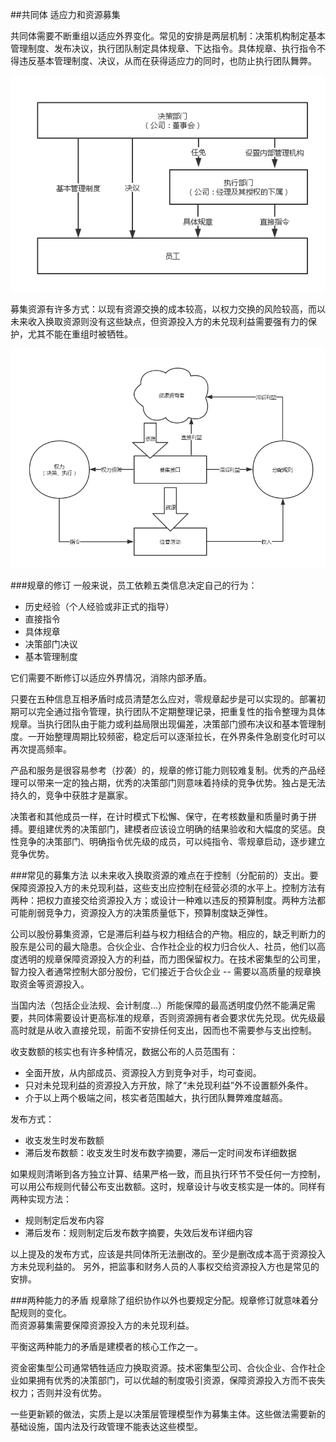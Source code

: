 ##共同体
适应力和资源募集

共同体需要不断重组以适应外界变化。常见的安排是两层机制：决策机构制定基本管理制度、发布决议，执行团队制定具体规章、下达指令。具体规章、执行指令不得违反基本管理制度、决议，从而在获得适应力的同时，也防止执行团队舞弊。

![员工行为模型](order.png)

募集资源有许多方式：以现有资源交换的成本较高，以权力交换的风险较高，而以未来收入换取资源则没有这些缺点，但资源投入方的未兑现利益需要强有力的保护，尤其不能在重组时被牺牲。

![资源募集](collect.png)

###规章的修订
一般来说，员工依赖五类信息决定自己的行为：

* 历史经验（个人经验或非正式的指导）
* 直接指令
* 具体规章
* 决策部门决议
* 基本管理制度

它们需要不断修订以适应外界情况，消除内部矛盾。

只要在五种信息互相矛盾时成员清楚怎么应对，零规章起步是可以实现的。部署初期可以完全通过指令管理，执行团队不定期整理记录，把重复性的指令整理为具体规章。当执行团队由于能力或利益局限出现偏差，决策部门颁布决议和基本管理制度。一开始整理周期比较频密，稳定后可以逐渐拉长，在外界条件急剧变化时可以再次提高频率。

产品和服务是很容易参考（抄袭）的，规章的修订能力则较难复制。优秀的产品经理可以带来一定的独占期，优秀的决策部门则意味着持续的竞争优势。独占是无法持久的，竞争中获胜才是赢家。

决策者和其他成员一样，在计时模式下松懈、保守，在考核数量和质量时勇于拼搏。要组建优秀的决策部门，建模者应该设立明确的结果验收和大幅度的奖惩。良性竞争的决策部门、明确指令优先级的成员，可以纯指令、零规章启动，逐步建立竞争优势。

###常见的募集方法
以未来收入换取资源的难点在于控制（分配前的）支出。要保障资源投入方的未兑现利益，这些支出应控制在经营必须的水平上。控制方法有两种：把权力直接交给资源投入方；或设计一种难以违反的预算制度。两种方法都可能削弱竞争力，资源投入方的决策质量低下，预算制度缺乏弹性。

公司以股份募集资源，它是滞后利益与权力相结合的产物。相应的，缺乏判断力的股东是公司的最大隐患。合伙企业、合作社企业的权力归合伙人、社员，他们以高度透明的规章保障资源投入方的利益，而力图保留权力。在技术密集型的公司里，智力投入者通常控制大部分股份，它们接近于合伙企业 -- 需要以高质量的规章换取资金等资源投入。

当国内法（包括企业法规、会计制度...）所能保障的最高透明度仍然不能满足需要，共同体需要设计更高标准的规章，否则资源拥有者会要求优先兑现。优先级最高时就是从收入直接兑现，前面不安排任何支出，因而也不需要参与支出控制。

收支数额的核实也有许多种情况，数据公布的人员范围有：

* 全面开放，从内部成员、资源投入方到竞争对手，均可查阅。
* 只对未兑现利益的资源投入方开放，除了“未兑现利益”外不设置额外条件。
* 介于以上两个极端之间，核实者范围越大，执行团队舞弊难度越高。

发布方式：

* 收支发生时发布数额
* 滞后发布数额：收支发生时发布数字摘要，滞后一定时间发布详细数据

如果规则清晰到各方独立计算、结果严格一致，而且执行环节不受任何一方控制，可以用公布规则代替公布支出数额。这时，规章设计与收支核实是一体的。同样有两种实现方法：

* 规则制定后发布内容
* 滞后发布：规则制定后发布数字摘要，失效后发布详细内容

以上提及的发布方式，应该是共同体所无法删改的。至少是删改成本高于资源投入方未兑现利益的。
另外，把监事和财务人员的人事权交给资源投入方也是常见的安排。

###两种能力的矛盾
规章除了组织协作以外也要规定分配。规章修订就意味着分配规则的变化。  
而资源募集需要保障资源投入方的未兑现利益。

平衡这两种能力的矛盾是建模者的核心工作之一。

资金密集型公司通常牺牲适应力换取资源。技术密集型公司、合伙企业、合作社企业如果拥有优秀的决策部门，可以优越的制度吸引资源，保障资源投入方而不丧失权力；否则并没有优势。

一些更新颖的做法，实质上是以决策层管理模型作为募集主体。这些做法需要新的基础设施，国内法及行政管理不能表达这些模型。
